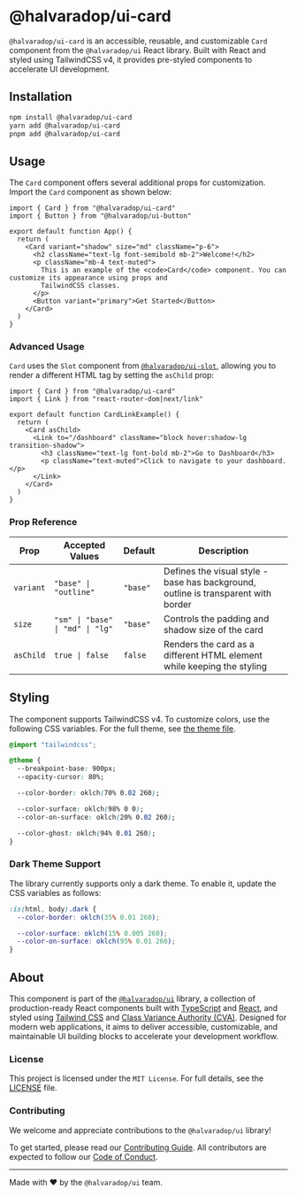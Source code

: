 # @halvaradop/ui-card

`@halvaradop/ui-card` is an accessible, reusable, and customizable `Card` component from the `@halvaradop/ui` React library. Built with React and styled using TailwindCSS v4, it provides pre-styled components to accelerate UI development.

## Installation

```bash
npm install @halvaradop/ui-card
yarn add @halvaradop/ui-card
pnpm add @halvaradop/ui-card
```

## Usage

The `Card` component offers several additional props for customization. Import the `Card` component as shown below:

```tsx
import { Card } from "@halvaradop/ui-card"
import { Button } from "@halvaradop/ui-button"

export default function App() {
  return (
    <Card variant="shadow" size="md" className="p-6">
      <h2 className="text-lg font-semibold mb-2">Welcome!</h2>
      <p className="mb-4 text-muted">
        This is an example of the <code>Card</code> component. You can customize its appearance using props and
        TailwindCSS classes.
      </p>
      <Button variant="primary">Get Started</Button>
    </Card>
  )
}
```

### Advanced Usage

`Card` uses the `Slot` component from [`@halvaradop/ui-slot`](https://github.com/halvaradop/ui/blob/master/packages/ui-slot/src/index.ts), allowing you to render a different HTML tag by setting the `asChild` prop:

```tsx
import { Card } from "@halvaradop/ui-card"
import { Link } from "react-router-dom|next/link"

export default function CardLinkExample() {
  return (
    <Card asChild>
      <Link to="/dashboard" className="block hover:shadow-lg transition-shadow">
        <h3 className="text-lg font-bold mb-2">Go to Dashboard</h3>
        <p className="text-muted">Click to navigate to your dashboard.</p>
      </Link>
    </Card>
  )
}
```

### Prop Reference

| Prop      | Accepted Values                  | Default  | Description                                                                        |
| --------- | -------------------------------- | -------- | ---------------------------------------------------------------------------------- |
| `variant` | `"base" \| "outline"`            | `"base"` | Defines the visual style - base has background, outline is transparent with border |
| `size`    | `"sm" \| "base" \| "md" \| "lg"` | `"base"` | Controls the padding and shadow size of the card                                   |
| `asChild` | `true \| false`                  | `false`  | Renders the card as a different HTML element while keeping the styling             |

## Styling

The component supports TailwindCSS v4. To customize colors, use the following CSS variables. For the full theme, see [the theme file](https://github.com/halvaradop/ui/blob/master/tailwind.css).

```css
@import "tailwindcss";

@theme {
  --breakpoint-base: 900px;
  --opacity-cursor: 80%;

  --color-border: oklch(70% 0.02 260);

  --color-surface: oklch(98% 0 0);
  --color-on-surface: oklch(20% 0.02 260);

  --color-ghost: oklch(94% 0.01 260);
}
```

### Dark Theme Support

The library currently supports only a dark theme. To enable it, update the CSS variables as follows:

```css
:is(html, body).dark {
  --color-border: oklch(35% 0.01 260);

  --color-surface: oklch(15% 0.005 260);
  --color-on-surface: oklch(95% 0.01 260);
}
```

## About

This component is part of the [`@halvaradop/ui`](https://github.com/halvaradop/ui) library, a collection of production-ready React components built with [TypeScript](https://www.typescriptlang.org/) and [React](https://react.dev/), and styled using [Tailwind CSS](https://tailwindcss.com/) and [Class Variance Authority (CVA)](https://cva.style/). Designed for modern web applications, it aims to deliver accessible, customizable, and maintainable UI building blocks to accelerate your development workflow.

### License

This project is licensed under the `MIT License`. For full details, see the [LICENSE](https://github.com/halvaradop/ui/blob/master/LICENSE) file.

### Contributing

We welcome and appreciate contributions to the `@halvaradop/ui` library!

To get started, please read our [Contributing Guide](https://github.com/halvaradop/ui/blob/main/docs/CONTRIBUTING.md). All contributors are expected to follow our [Code of Conduct](https://github.com/halvaradop/.github/blob/main/.github/CODE_OF_CONDUCT.md).

---

Made with ❤️ by the `@halvaradop/ui` team.
